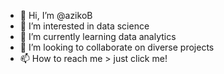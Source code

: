 - 👋 Hi, I’m @azikoB
- 👀 I’m interested in data science
- 🌱 I’m currently learning data analytics
- 💞️ I’m looking to collaborate on diverse projects
- 📫 How to reach me > just click me!

<!---
azikoB/azikoB is a ✨ special ✨ repository because its `README.md` (this file) appears on your GitHub profile.
You can click the Preview link to take a look at your changes.
--->
